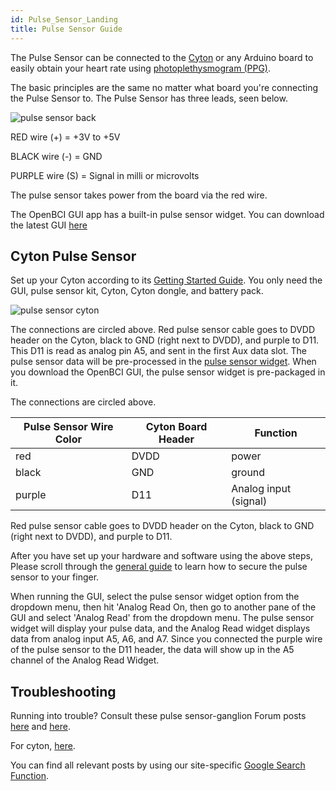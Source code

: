 ```yaml
---
id: Pulse_Sensor_Landing
title: Pulse Sensor Guide
---
```

The Pulse Sensor can be connected to the [Cyton](https://shop.openbci.com/collections/frontpage/products/cyton-biosensing-board-8-channel) or any Arduino board to easily obtain your heart rate using [photoplethysmogram (PPG)](https://en.wikipedia.org/wiki/Photoplethysmogram).

The basic principles are the same no matter what board you're connecting the Pulse Sensor to.
The Pulse Sensor has three leads, seen below.

![pulse sensor back](../../assets/ThirdPartyImages/Pulse_sensor_back.jpg)

RED wire (+) = +3V to +5V

BLACK wire (-) = GND

PURPLE wire (S) = Signal in milli or microvolts

The pulse sensor takes power from the board via the red wire.

The OpenBCI GUI app has a built-in pulse sensor widget. You can download the latest GUI [here](https://github.com/OpenBCI/OpenBCI_GUI/releases)

## Cyton Pulse Sensor

Set up your Cyton according to its [Getting Started Guide](../../GettingStarted/Boards/01-Cyton_Getting_Started_Guide.md).
You only need the GUI, pulse sensor kit, Cyton, Cyton dongle, and battery pack.

![pulse sensor cyton](../../assets/ThirdPartyImages/Pulse_sensor_cyton.jpg)

The connections are circled above.
Red pulse sensor cable goes to DVDD header on the Cyton, black to GND (right next to DVDD), and purple to D11.
This D11 is read as analog pin A5, and sent in the first Aux data slot. The pulse sensor data will be pre-processed in the [pulse sensor widget](https://openbci.github.io/Documentation/docs/Software/OpenBCISoftware/GUIWidgets#pulse-widget). When you download the OpenBCI GUI, the pulse sensor widget is pre-packaged in it.

The connections are circled above.

| Pulse Sensor Wire Color | Cyton Board Header | Function              |
| ----------------------- | ------------------ | --------------------- |
| red                     | DVDD               | power                 |
| black                   | GND                | ground                |
| purple                  | D11                | Analog input (signal) |

Red pulse sensor cable goes to DVDD header on the Cyton, black to GND (right next to DVDD), and purple to D11.

After you have set up your hardware and software using the above steps,
Please scroll through the [general guide](https://www.generationrobots.com/media/DetecteurDePoulsAmplifie/PulseSensorAmpedGettingStartedGuide.pdf) to learn how to secure the pulse sensor to your finger.

When running the GUI, select the pulse sensor widget option from the dropdown menu, then hit 'Analog Read On, then go to another pane of the GUI and select 'Analog Read' from the dropdown menu. The pulse sensor widget will display your pulse data, and the Analog Read widget displays data from analog input A5, A6, and A7. Since you connected the purple wire of the pulse sensor to the D11 header, the data will show up in the A5 channel of the Analog Read Widget.

<!--
## Ganglion Pulse Sensor

Read the Ganglion [Getting Started Guide](../../GettingStarted/Boards/02-Ganglion_Getting_Started_Guide.md)
You need the GUI, pulse sensor kit, Ganglion, Ganglion dongle, and battery pack.

![pulse sensor ganglion](../../assets/ThirdPartyImages/Pulse_sensor_ganglion.jpg)

The connections are circled above.

| Pulse Sensor Wire Color | Ganglion Board Header | Function       |
| ----------------------- | --------------------- | -------------- |
| red                     | DVDD                  | power          |
| black                   | GNDA                  | ground         |
| purple                  | pin 1,2,3, or 4       | input (signal) |

Red pulse sensor cable goes to DVDD on the Ganglion, black to GNDA (right next to DVDD), and purple to any single pin 1,2,3, or 4. The single-channel data will show up in the GUI's Time Series Widget.
//

Any unused / unconnected channels should be turned OFF in the GUI. Press the colored channel button in the Time Series to toggle on/off status.

After you have set up your hardware and software using the above steps,
Please scroll through the [general guide](https://www.generationrobots.com/media/DetecteurDePoulsAmplifie/PulseSensorAmpedGettingStartedGuide.pdf) to learn how to secure the pulse sensor to your finger.

- When running the GUI, select the pulse sensor widget option from the dropdown menu, then hit 'Analog Read On, then go to another pane of the GUI and select 'Analog Read' from the dropdown menu. The pulse sensor widget will display your pulse data, and the Analog Read widget displays data from analog inputs A3, A4, and A6. Since you connected the purple wire of the pulse sensor to the A3 header, the data will show up in the A3 channel of the Analog Read Widget.-
-->
## Troubleshooting

Running into trouble? Consult these pulse sensor-ganglion Forum posts [here](https://openbci.com/forum/index.php?p=/discussion/1690/ganglion-use-with-pulse-sensor-which-analog-pin) and [here](http://openbci.com/forum/index.php?p=/discussion/919/ganglion-and-pulse-sensors).

For cyton, [here](https://openbci.com/forum/index.php?p=/discussion/1527/pulse-sensor-with-cyton-daisy).

You can find all relevant posts by using our site-specific [Google Search Function](https://www.google.com/advanced_search?q=site:openbci.com).
